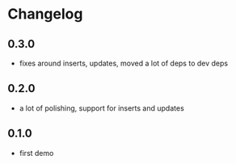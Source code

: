 # Changelog

## 0.3.0

- fixes around inserts, updates, moved a lot of deps to dev deps

## 0.2.0

- a lot of polishing, support for inserts and updates

## 0.1.0

- first demo
